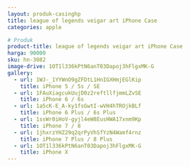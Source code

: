 ```yaml
---
layout: produk-casinghp
title: league of legends veigar art iPhone Case
categories: apple

# Produk
product-title: league of legends veigar art iPhone Case
harga: 90000
sku: hn-3082
image-drive: 1OT1l336kPtN6anT03Dapoj3hFlgxMK-G
gallery:
  - url: 1WJ-_1YYWnO9gZFDtL1HnIGXHmjEGlKip
    title: iPhone 5 / 5s / SE
  - url: 1FAuXiagcukUujD0z2reftllfjmmLZvSE
    title: iPhone 6 / 6s
  - url: 1a5cK-E_A-ky1fsGwtI-wVH4hTROjkBLf
    title: iPhone 6 Plus / 6s Plus
  - url: 1ssWr0iHoV-gyjl4eW8EusHWA17xnm9Kp
    title: iPhone 7 / 8
  - url: 1jhxrzYHZ29q2qrPyVhSfYzN4Wamf4rnz
    title: iPhone 7 Plus / 8 Plus
  - url: 1OT1l336kPtN6anT03Dapoj3hFlgxMK-G
    title: iPhone X
---
```

